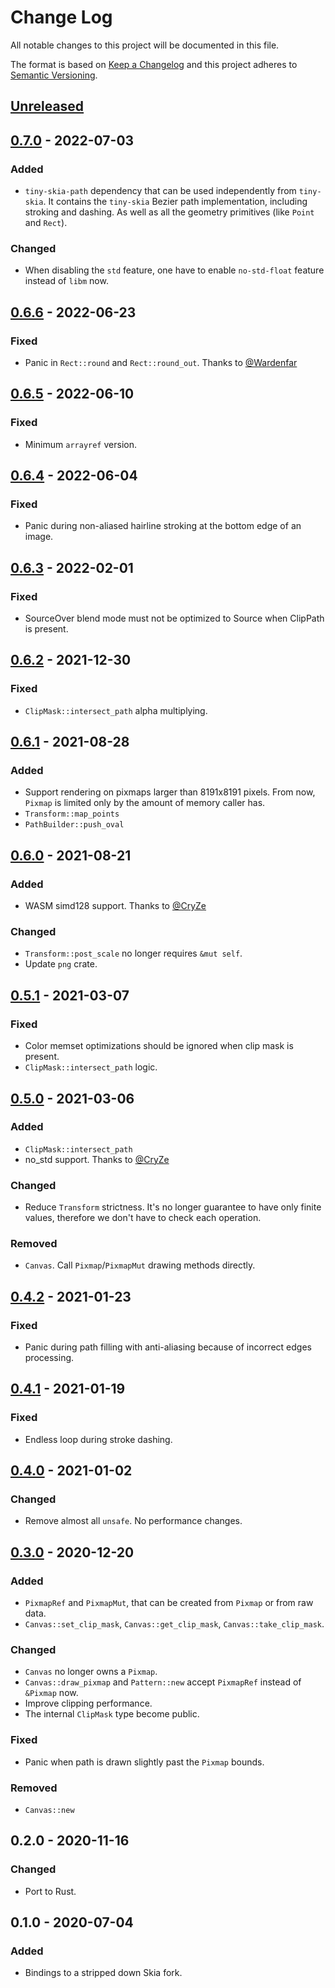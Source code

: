 # Change Log
All notable changes to this project will be documented in this file.

The format is based on [Keep a Changelog](http://keepachangelog.com/)
and this project adheres to [Semantic Versioning](http://semver.org/).

## [Unreleased]

## [0.7.0] - 2022-07-03
### Added
- `tiny-skia-path` dependency that can be used independently from `tiny-skia`.
  It contains the `tiny-skia` Bezier path implementation, including stroking and dashing.
  As well as all the geometry primitives (like `Point` and `Rect`).

### Changed
- When disabling the `std` feature, one have to enable `no-std-float` feature instead of `libm` now.

## [0.6.6] - 2022-06-23
### Fixed
- Panic in `Rect::round` and `Rect::round_out`.
  Thanks to [@Wardenfar](https://github.com/Wardenfar)

## [0.6.5] - 2022-06-10
### Fixed
- Minimum `arrayref` version.

## [0.6.4] - 2022-06-04
### Fixed
- Panic during non-aliased hairline stroking at the bottom edge of an image.

## [0.6.3] - 2022-02-01
### Fixed
- SourceOver blend mode must not be optimized to Source when ClipPath is present.

## [0.6.2] - 2021-12-30
### Fixed
- `ClipMask::intersect_path` alpha multiplying.

## [0.6.1] - 2021-08-28
### Added
- Support rendering on pixmaps larger than 8191x8191 pixels.
  From now, `Pixmap` is limited only by the amount of memory caller has.
- `Transform::map_points`
- `PathBuilder::push_oval`

## [0.6.0] - 2021-08-21
### Added
- WASM simd128 support. Thanks to [@CryZe](https://github.com/CryZe)

### Changed
- `Transform::post_scale` no longer requires `&mut self`.
- Update `png` crate.

## [0.5.1] - 2021-03-07
### Fixed
- Color memset optimizations should be ignored when clip mask is present.
- `ClipMask::intersect_path` logic.

## [0.5.0] - 2021-03-06
### Added
- `ClipMask::intersect_path`
- no_std support. Thanks to [@CryZe](https://github.com/CryZe)

### Changed
- Reduce `Transform` strictness. It's no longer guarantee to have only finite values,
  therefore we don't have to check each operation.

### Removed
- `Canvas`. Call `Pixmap`/`PixmapMut` drawing methods directly.

## [0.4.2] - 2021-01-23
### Fixed
- Panic during path filling with anti-aliasing because of incorrect edges processing.

## [0.4.1] - 2021-01-19
### Fixed
- Endless loop during stroke dashing.

## [0.4.0] - 2021-01-02
### Changed
- Remove almost all `unsafe`. No performance changes.

## [0.3.0] - 2020-12-20
### Added
- `PixmapRef` and `PixmapMut`, that can be created from `Pixmap` or from raw data.
- `Canvas::set_clip_mask`, `Canvas::get_clip_mask`, `Canvas::take_clip_mask`.

### Changed
- `Canvas` no longer owns a `Pixmap`.
- `Canvas::draw_pixmap` and `Pattern::new` accept `PixmapRef` instead of `&Pixmap` now.
- Improve clipping performance.
- The internal `ClipMask` type become public.

### Fixed
- Panic when path is drawn slightly past the `Pixmap` bounds.

### Removed
- `Canvas::new`

## 0.2.0 - 2020-11-16
### Changed
- Port to Rust.

## 0.1.0 - 2020-07-04
### Added
- Bindings to a stripped down Skia fork.

[Unreleased]: https://github.com/RazrFalcon/tiny-skia/compare/v0.7.0...HEAD
[0.7.0]: https://github.com/RazrFalcon/tiny-skia/compare/v0.6.6...v0.7.0
[0.6.6]: https://github.com/RazrFalcon/tiny-skia/compare/v0.6.5...v0.6.6
[0.6.5]: https://github.com/RazrFalcon/tiny-skia/compare/v0.6.4...v0.6.5
[0.6.4]: https://github.com/RazrFalcon/tiny-skia/compare/v0.6.3...v0.6.4
[0.6.3]: https://github.com/RazrFalcon/tiny-skia/compare/v0.6.2...v0.6.3
[0.6.2]: https://github.com/RazrFalcon/tiny-skia/compare/v0.6.1...v0.6.2
[0.6.1]: https://github.com/RazrFalcon/tiny-skia/compare/v0.6.0...v0.6.1
[0.6.0]: https://github.com/RazrFalcon/tiny-skia/compare/v0.5.1...v0.6.0
[0.5.1]: https://github.com/RazrFalcon/tiny-skia/compare/v0.5.0...v0.5.1
[0.5.0]: https://github.com/RazrFalcon/tiny-skia/compare/v0.4.2...v0.5.0
[0.4.2]: https://github.com/RazrFalcon/tiny-skia/compare/v0.4.1...v0.4.2
[0.4.1]: https://github.com/RazrFalcon/tiny-skia/compare/v0.4.0...v0.4.1
[0.4.0]: https://github.com/RazrFalcon/tiny-skia/compare/v0.3.0...v0.4.0
[0.3.0]: https://github.com/RazrFalcon/tiny-skia/compare/v0.2.0...v0.3.0
